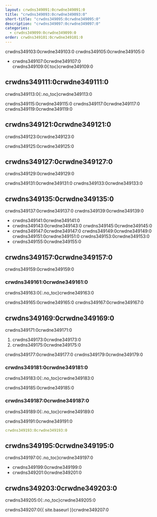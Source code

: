 ```yaml
---
layout: crwdns349091:0crwdne349091:0
title: "crwdns349093:0crwdne349093:0"
short-title: "crwdns349095:0crwdne349095:0"
description: "crwdns349097:0crwdne349097:0"
categories:
  - crwdns349099:0crwdne349099:0
order: crwdns349101:0crwdne349101:0
---
```


crwdns349103:0crwdne349103:0 crwdns349105:0crwdne349105:0

* crwdns349107:0crwdne349107:0
crwdns349109:0{:toc}crwdne349109:0

## crwdns349111:0crwdne349111:0
crwdns349113:0{:.no_toc}crwdne349113:0

crwdns349115:0crwdne349115:0 crwdns349117:0crwdne349117:0 crwdns349119:0crwdne349119:0

## crwdns349121:0crwdne349121:0

crwdns349123:0crwdne349123:0

crwdns349125:0crwdne349125:0

## crwdns349127:0crwdne349127:0

crwdns349129:0crwdne349129:0

crwdns349131:0crwdne349131:0 crwdns349133:0crwdne349133:0

## crwdns349135:0crwdne349135:0
crwdns349137:0crwdne349137:0 crwdns349139:0crwdne349139:0

- crwdns349141:0crwdne349141:0
- crwdns349143:0crwdne349143:0 crwdns349145:0crwdne349145:0
- crwdns349147:0crwdne349147:0 crwdns349149:0crwdne349149:0 crwdns349151:0crwdne349151:0 crwdns349153:0crwdne349153:0
- crwdns349155:0crwdne349155:0

## crwdns349157:0crwdne349157:0

crwdns349159:0crwdne349159:0

### crwdns349161:0crwdne349161:0
crwdns349163:0{:.no_toc}crwdne349163:0

crwdns349165:0crwdne349165:0 crwdns349167:0crwdne349167:0

## crwdns349169:0crwdne349169:0

crwdns349171:0crwdne349171:0

1. crwdns349173:0crwdne349173:0
2. crwdns349175:0crwdne349175:0

crwdns349177:0crwdne349177:0 crwdns349179:0crwdne349179:0

### crwdns349181:0crwdne349181:0
crwdns349183:0{:.no_toc}crwdne349183:0

crwdns349185:0crwdne349185:0

### crwdns349187:0crwdne349187:0
crwdns349189:0{:.no_toc}crwdne349189:0

crwdns349191:0crwdne349191:0

```yaml
crwdns349193:0crwdne349193:0
```

## crwdns349195:0crwdne349195:0
crwdns349197:0{:.no_toc}crwdne349197:0

- crwdns349199:0crwdne349199:0
- crwdns349201:0crwdne349201:0

## crwdns349203:0crwdne349203:0
crwdns349205:0{:.no_toc}crwdne349205:0

crwdns349207:0{{ site.baseurl }}crwdne349207:0

